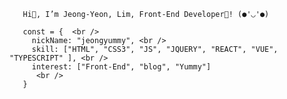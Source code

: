        Hi👋, I’m Jeong-Yeon, Lim, Front-End Developer🌱! (●'◡'●)

       const = {  <br />
         nickName: "jeongyummy", <br />
         skill: ["HTML", "CSS3", "JS", "JQUERY", "REACT", "VUE", "TYPESCRIPT" ], <br />
         interest: ["Front-End", "blog", "Yummy"]
          <br />
       }
